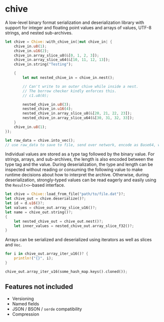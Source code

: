 # chive

A low-level binary format serialization and deserialization library with support for integer and floating point values and arrays of values, UTF-8 strings, and nested sub-archives.

```rust
let chive = Chive::with_chive_in(|mut chive_in| {
    chive_in.u8(1);
    chive_in.u16(2);
    chive_in.array_slice_u8(&[0, 1, 2, 3]);
    chive_in.array_slice_u64(&[10, 11, 12, 13]);
    chive_in.string("Testing");

    {
        let mut nested_chive_in = chive_in.nest();

        // Can't write to an outer chive while inside a nest.
        // The borrow checker kindly enforces this.
        // c1.u8(0);

        nested_chive_in.u8(3);
        nested_chive_in.u16(4);
        nested_chive_in.array_slice_u8(&[20, 21, 22, 23]);
        nested_chive_in.array_slice_u64(&[30, 31, 32, 33]);
    }
    chive_in.u8(1);
});

let raw_data = chive.into_vec();
// use raw_data to save to file, send over network, encode as Base64, whatever
```

Individual values are stored as a type tag followed by the binary value. For strings, arrays, and sub-archives, the length is also encoded between the type tag and the value. During deserialization, the type and length can be inspected without reading or consuming the following value to make runtime decisions about how to interpret the archive. Otherwise, during deserialization, strongly-typed values can be read eagerly and easily using the `Result<>`-based interface.

```rust
let chive = Chive::load_from_file("path/to/file.dat")?;
let chive_out = chive.deserialize()?;
let id = d.u16()?;
let values = chive_out.array_slice_u16()?;
let name = chive_out.string()?;
{
    let nested_chive_out = chive_out.nest()?;
    let inner_values = nested_chive_out.array_slice_f32()?;
}
```

Arrays can be serialized and deserialized using iterators as well as slices and `Vec`.

```rust
for i in chive_out.array_iter_u16()? {
    println!("{}", i);
}

chive_out.array_iter_u16(some_hash_map.keys().cloned());
```

## Features not included

-   Versioning
-   Named fields
-   JSON / BSON / `serde` compatibility
-   Compression
